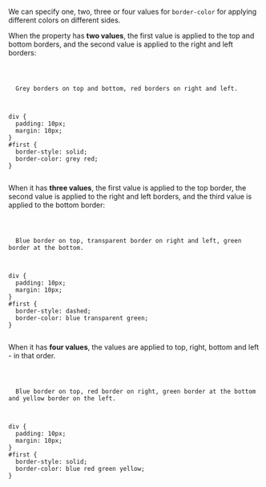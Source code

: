 We can specify one, two, three or four values
for `border-color` for applying different colors on different sides.

When the property has **two values**, the first value is applied to the top and bottom borders, and the second value is applied to the right and left borders:

<codeblock language="css" type="lesson">
<code>
<panel language="html">
<div id="first">
  Grey borders on top and bottom, red borders on right and left.
</div>
</panel>
<panel language="css">
div {
  padding: 10px;
  margin: 10px;
}
#first {
  border-style: solid;
  border-color: grey red;
}
</panel>
</code>
</codeblock>

When it has **three values**, the first value is applied to the top border, the second value is applied to the right and left borders, and the third value is applied to the bottom border:

<codeblock language="css" type="lesson">
<code>
<panel language="html">
<div id="first">
  Blue border on top, transparent border on right and left, green border at the bottom.
</div>
</panel>
<panel language="css">
div {
  padding: 10px;
  margin: 10px;
}
#first {
  border-style: dashed;
  border-color: blue transparent green;
}
</panel>
</code>
</codeblock>

When it has **four values**, the values are applied to top, right, bottom and left - in that order.

<codeblock language="css" type="lesson">
<code>
<panel language="html">
<div id="first">
  Blue border on top, red border on right, green border at the bottom and yellow border on the left.
</div>
</panel>
<panel language="css">
div {
  padding: 10px;
  margin: 10px;
}
#first {
  border-style: solid;
  border-color: blue red green yellow;
}
</panel>
</code>
</codeblock>